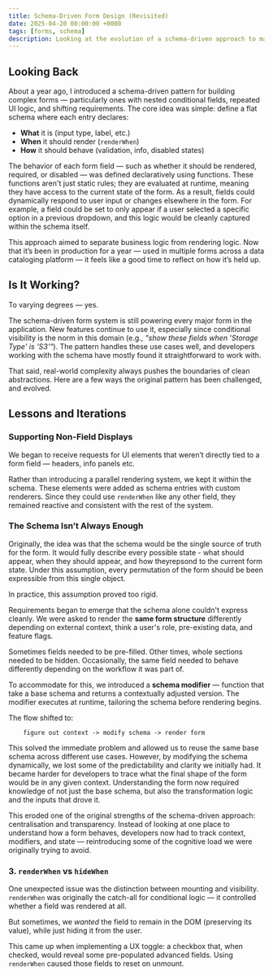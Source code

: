 ```yaml
---
title: Schema-Driven Form Design (Revisited)
date: 2025-04-20 00:00:00 +0000
tags: [forms, schema]     
description: Looking at the evolution of a schema-driven approach to manage complex forms. It explores how the system has adapted to new requirements—like contextual rendering, imperatively hiding fields, and handling dynamic UI states — while highlighting the challenges of maintaining clarity and traceability in a flexible system.
---
```


## Looking Back

About a year ago, I introduced a schema-driven pattern for building complex forms — particularly ones with nested conditional fields, repeated UI logic, and shifting requirements. The core idea was simple: define a flat schema where each entry declares:

- **What** it is (input type, label, etc.)
- **When** it should render (`renderWhen`)
- **How** it should behave (validation, info, disabled states)

The behavior of each form field — such as whether it should be rendered, required, or disabled — was defined declaratively using functions. These functions aren't just static rules; they are evaluated at runtime, meaning they have access to the current state of the form. As a result, fields could dynamically respond to user input or changes elsewhere in the form. For example, a field could be set to only appear if a user selected a specific option in a previous dropdown, and this logic would be cleanly captured within the schema itself.

This approach aimed to separate business logic from rendering logic. Now that it’s been in production for a year — used in multiple forms across a data cataloging platform — it feels like a good time to reflect on how it’s held up.

## Is It Working?

To varying degrees — yes.

The schema-driven form system is still powering every major form in the application. New features continue to use it, especially since conditional visibility is the norm in this domain (e.g., _"show these fields when 'Storage Type' is 'S3'"_). The pattern handles these use cases well, and developers working with the schema have mostly found it straightforward to work with.

That said, real-world complexity always pushes the boundaries of clean abstractions. Here are a few ways the original pattern has been challenged, and evolved.

## Lessons and Iterations

### Supporting Non-Field Displays

We began to receive requests for UI elements that weren’t directly tied to a form field — headers, info panels etc.

Rather than introducing a parallel rendering system, we kept it within the schema. These elements were added as schema entries with custom renderers. Since they could use `renderWhen` like any other field, they remained reactive and consistent with the rest of the system.

### The Schema Isn’t Always Enough

Originally, the idea was that the schema would be the single source of truth for the form. It would fully describe every possible state - what should appear, when they should appear, and how theyrepsond to the current form state. Under this assumption, every permutation of the form should be been expressible from this single object.

In practice, this assumption proved too rigid.

Requirements began to emerge that the schema alone couldn't express cleanly. We were asked to render the **same form structure** differently depending on external context, think a user's role, pre-existing data, and feature flags. 

Sometimes fields needed to be pre-filled. Other times, whole sections needed to be hidden. Occasionally, the same field needed to behave differently depending on the workflow it was part of.

To accommodate for this, we introduced a **schema modifier** — function that take a base schema and returns a contextually adjusted version. The modifier executes at runtime, tailoring the schema before rendering begins.

The flow shifted to:

```
    figure out context -> modify schema -> render form
```

This solved the immediate problem and allowed us to reuse the same base schema across different use cases. However, by modifying the schema dynamically, we lost some of the predictability and clarity we initially had. It became harder for developers to trace what the final shape of the form would be in any given context. Understanding the form now required knowledge of not just the base schema, but also the transformation logic and the inputs that drove it.

This eroded one of the original strengths of the schema-driven approach: centralisation and transparency. Instead of looking at one place to understand how a form behaves, developers now had to track context, modifiers, and state — reintroducing some of the cognitive load we were originally trying to avoid.

### 3. `renderWhen` vs `hideWhen`

One unexpected issue was the distinction between mounting and visibility. `renderWhen` was originally the catch-all for conditional logic — it controlled whether a field was rendered at all.

But sometimes, we *wanted* the field to remain in the DOM (preserving its value), while just hiding it from the user.

This came up when implementing a UX toggle: a checkbox that, when checked, would reveal some pre-populated advanced fields. Using `renderWhen` caused those fields to reset on unmount. 

